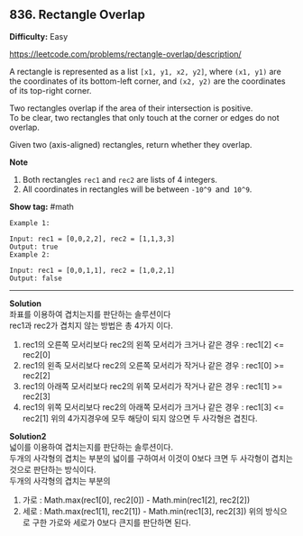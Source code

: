## 836. Rectangle Overlap

**Difficulty:** Easy

https://leetcode.com/problems/rectangle-overlap/description/

A rectangle is represented as a list `[x1, y1, x2, y2]`, where `(x1, y1)` are the coordinates of its bottom-left corner, and `(x2, y2)` are the coordinates of its top-right corner.

Two rectangles overlap if the area of their intersection is positive.  
To be clear, two rectangles that only touch at the corner or edges do not overlap.

Given two (axis-aligned) rectangles, return whether they overlap.



**Note** <br/>

1. Both rectangles `rec1` and `rec2` are lists of 4 integers.
2. All coordinates in rectangles will be between `-10^9 `and` 10^9`.

**Show tag:** \#math

```
Example 1:

Input: rec1 = [0,0,2,2], rec2 = [1,1,3,3]
Output: true
Example 2:

Input: rec1 = [0,0,1,1], rec2 = [1,0,2,1]
Output: false
```

-------------------------------------------

**Solution** <br/>
좌표를 이용하여 겹치는지를 판단하는 솔루션이다  
rec1과 rec2가 겹치지 않는 방법은 총 4가지 이다.  
1. rec1의 오른쪽 모서리보다 rec2의 왼쪽 모서리가 크거나 같은 경우 : rec1\[2\] <= rec2\[0\]
2. rec1의 왼족 모서리보다 rec2의 오른쪽 모서리가 작거나 같은 경우 : rec1\[0\] >= rec2\[2\]
3. rec1의 아래쪽 모서리보다 rec2의 위쪽 모서리가 작거나 같은 경우 : rec1\[1\] >= rec2\[3\]
4. rec1의 위쪽 모서리보다 rec2의 아래쪽 모서리가 크거나 같은 경우 : rec1\[3\] <= rec2\[1\]
위의 4가지경우에 모두 해당이 되지 않으면 두 사각형은 겹친다.



**Solution2**  
넓이를 이용하여 겹치는지를 판단하는 솔루션이다.  
두개의 사각형의 겹치는 부분의 넓이를 구하여서 이것이 0보다 크면 두 사각형이 겹치는것으로 판단하는 방식이다.  
두개의 사각형의 겹치는 부분의
1. 가로 : Math.max(rec1\[0\], rec2\[0\]) - Math.min(rec1\[2\], rec2\[2\])
2. 세로 : Math.max(rec1\[1\], rec2\[1\]) - Math.min(rec1\[3\], rec2\[3\])
위의 방식으로 구한 가로와 세로가 0보다 큰지를 판단하면 된다.
